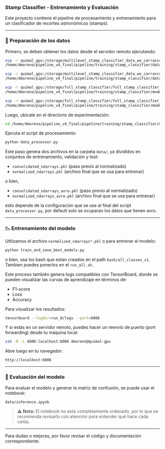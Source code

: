 ### Stamp Classifier - Entrenamiento y Evaluación

Este proyecto contiene el pipeline de procesamiento y entrenamiento para un clasificador de recortes astronómicos (stamps).

---

### 📁 Preparación de los datos

Primero, se deben obtener los datos desde el servidor remoto ejecutando:

```bash
scp -r quimal_gpu:/storage/multilevel_stamp_classifier_data_wo_carrasco_davis/consolidated_dataset.pkl \
/home/dmoreno/pipeline_v4_final/pipeline/training/stamp_classifier/data_acquisition/data/processed

scp -r quimal_gpu:/storage/multilevel_stamp_classifier_data_wo_carrasco_davis/consolidated_dataset_avro.pkl \
/home/dmoreno/pipeline_v4_final/pipeline/training/stamp_classifier/data_acquisition/data/processed

scp -r quimal_gpu:/storage/full_stamp_classifier/full_stamp_classifier_metadata_hasavro.parquet \
/home/dmoreno/pipeline_v4_final/pipeline/training/stamp_classifier/models/experimentation/stamp_full/data

scp -r quimal_gpu:/storage/full_stamp_classifier/full_stamp_classifier_metadata_noavro.parquet \
/home/dmoreno/pipeline_v4_final/pipeline/training/stamp_classifier/models/experimentation/stamp_full/data

```

Luego, ubícate en el directorio de experimentación:

```bash
cd /home/dmoreno/pipeline_v4_final/pipeline/training/stamp_classifier/models/experimentation/stamp_full
```

Ejecuta el script de procesamiento:

```bash
python data_processor.py
```

Este paso genera dos archivos en la carpeta `data/`, ya divididos en conjuntos de entrenamiento, validación y test:

* `consolidated_ndarrays.pkl` (paso previo al normalizado)
* `normalized_ndarrays.pkl` (archivo final que se usa para entrenar)

o bien,

* `consolidated_ndarrays_avro.pkl` (paso previo al normalizado)
* `normalized_ndarrays_avro.pkl` (archivo final que se usa para entrenar)

esto depende de la configuracion que se use al final del script `data_processor.py`, por default solo se ocuparan los datos que tienen avro.

---

### 📉 Entrenamiento del modelo

Utilizamos el archivo `normalized_ndarrays*.pkl` o  para entrenar el modelo:

```bash
python train_and_save_best_models.py
```

o bien, usa los bash que estan creados en el path `bash/all_classes_v1`. Tambien puedes ponerlos en el `run_all.sh`.

Este proceso también genera logs compatibles con TensorBoard, donde se pueden visualizar las curvas de aprendizaje en términos de:

* F1-score
* Loss
* Accuracy

Para visualizar los resultados:

```bash
tensorboard --logdir=run_0/logs --port=6006
```

Y si estás en un servidor remoto, puedes hacer un reenvío de puerto (port forwarding) desde tu máquina local:

```bash
ssh -N -L 6006:localhost:6006 dmoreno@quimal-gpu
```

Abre luego en tu navegador:

```
http://localhost:6006
```

---

### 🔢 Evaluación del modelo

Para evaluar el modelo y generar la matriz de confusión, se puede usar el notebook:

```
data/inference.ipynb
```

> ⚠️ **Nota:** El notebook no está completamente ordenado, por lo que se recomienda revisarlo con atención para entender qué hace cada celda.

---

Para dudas o mejoras, por favor revisar el código y documentación correspondiente.
